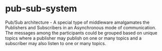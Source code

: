 # pub-sub-system
Pub/Sub architecture - A special type of middleware amalgamates the Publishers and Subscribers in an Asynchronous mode of communication. The messages among the participants could be grouped based on unique topics where a publisher may publish on one or many topics and a subscriber may also listen to one or many topics.
